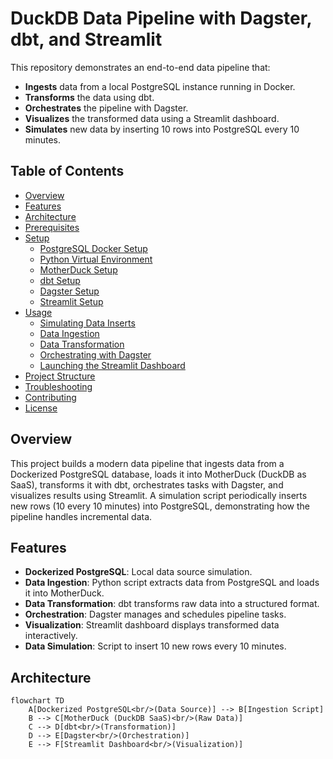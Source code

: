 # DuckDB Data Pipeline with Dagster, dbt, and Streamlit

This repository demonstrates an end-to-end data pipeline that:
- **Ingests** data from a local PostgreSQL instance running in Docker.
- **Transforms** the data using dbt.
- **Orchestrates** the pipeline with Dagster.
- **Visualizes** the transformed data using a Streamlit dashboard.
- **Simulates** new data by inserting 10 rows into PostgreSQL every 10 minutes.

## Table of Contents

- [Overview](#overview)
- [Features](#features)
- [Architecture](#architecture)
- [Prerequisites](#prerequisites)
- [Setup](#setup)
  - [PostgreSQL Docker Setup](#postgresql-docker-setup)
  - [Python Virtual Environment](#python-virtual-environment)
  - [MotherDuck Setup](#motherduck-setup)
  - [dbt Setup](#dbt-setup)
  - [Dagster Setup](#dagster-setup)
  - [Streamlit Setup](#streamlit-setup)
- [Usage](#usage)
  - [Simulating Data Inserts](#simulating-data-inserts)
  - [Data Ingestion](#data-ingestion)
  - [Data Transformation](#data-transformation)
  - [Orchestrating with Dagster](#orchestrating-with-dagster)
  - [Launching the Streamlit Dashboard](#launching-the-streamlit-dashboard)
- [Project Structure](#project-structure)
- [Troubleshooting](#troubleshooting)
- [Contributing](#contributing)
- [License](#license)

## Overview

This project builds a modern data pipeline that ingests data from a Dockerized PostgreSQL database, loads it into MotherDuck (DuckDB as SaaS), transforms it with dbt, orchestrates tasks with Dagster, and visualizes results using Streamlit. A simulation script periodically inserts new rows (10 every 10 minutes) into PostgreSQL, demonstrating how the pipeline handles incremental data.

## Features

- **Dockerized PostgreSQL**: Local data source simulation.
- **Data Ingestion**: Python script extracts data from PostgreSQL and loads it into MotherDuck.
- **Data Transformation**: dbt transforms raw data into a structured format.
- **Orchestration**: Dagster manages and schedules pipeline tasks.
- **Visualization**: Streamlit dashboard displays transformed data interactively.
- **Data Simulation**: Script to insert 10 new rows every 10 minutes.

## Architecture

```mermaid
flowchart TD
    A[Dockerized PostgreSQL<br/>(Data Source)] --> B[Ingestion Script]
    B --> C[MotherDuck (DuckDB SaaS)<br/>(Raw Data)]
    C --> D[dbt<br/>(Transformation)]
    D --> E[Dagster<br/>(Orchestration)]
    E --> F[Streamlit Dashboard<br/>(Visualization)]

